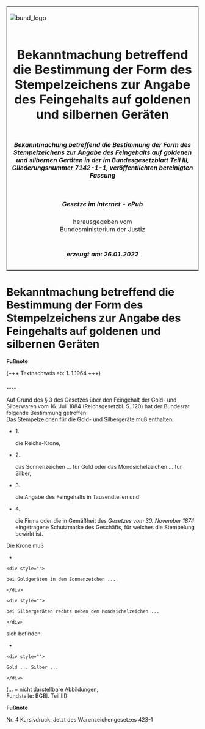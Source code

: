 <span id="DECKBLATT.html"></span>

<table border="0" frame="border" width="100%">

<tr valign="top">

<td align="left">

![bund\_logo](BfJ_2021_Web_de_de.gif)

</td>

<td align="right">

 

</td>

</tr>

<tr align="center" valign="middle">

<td colspan="2">

# Bekanntmachung betreffend die Bestimmung der Form des Stempelzeichens zur Angabe des Feingehalts auf goldenen und silbernen Geräten

</td>

</tr>

<tr align="center" valign="middle">

<td colspan="2">

##### Bekanntmachung betreffend die Bestimmung der Form des Stempelzeichens zur Angabe des Feingehalts auf goldenen und silbernen Geräten in der im Bundesgesetzblatt Teil III, Gliederungsnummer 7142-1-1, veröffentlichten bereinigten Fassung

</td>

</tr>

<tr align="center" valign="middle">

<td colspan="2">

  
  

##### Gesetze im Internet - ePub  
  
herausgegeben vom  
Bundesministerium der Justiz

</td>

</tr>

<tr align="center" valign="bottom">

<td colspan="2">

  
  

##### erzeugt am: 26.01.2022

</td>

</tr>

</table>

<span id="BJNR000010886.html"></span>

# Bekanntmachung betreffend die Bestimmung der Form des Stempelzeichens zur Angabe des Feingehalts auf goldenen und silbernen Geräten

<div>

  
**Fußnote**

<div class="jnhtml">

<div>

<div class="jurAbsatz">

(+++ Textnachweis ab: 1. 1.1964 +++)

</div>

</div>

</div>

</div>

<span id="BJNR000010886BJNE000100304.html"></span>

###   
\----

<div>

<div class="jnhtml">

<div>

<div class="jurAbsatz">

Auf Grund des § 3 des Gesetzes über den Feingehalt der Gold- und
Silberwaren vom 16. Juli 1884 (Reichsgesetzbl. S. 120) hat der Bundesrat
folgende Bestimmung getroffen:  
Das Stempelzeichen für die Gold- und Silbergeräte muß enthalten:

  - 1\.
    
    <div style="">
    
    die Reichs-Krone,
    
    </div>

  - 2\.
    
    <div style="">
    
    das Sonnenzeichen ... für Gold oder das Mondsichelzeichen ... für
    Silber,
    
    </div>

  - 3\.
    
    <div style="">
    
    die Angabe des Feingehalts in Tausendteilen und
    
    </div>

  - 4\.
    
    <div style="">
    
    die Firma oder die in Gemäßheit des
    <span style="font-style:italic;">Gesetzes vom 30. November
    1874</span> eingetragene Schutzmarke des Geschäfts, für welches die
    Stempelung bewirkt ist.
    
    </div>

Die Krone muß

  - 
    
    <div style="">
    
    bei Goldgeräten in dem Sonnenzeichen ...,
    
    </div>
    
    <div style="">
    
    bei Silbergeräten rechts neben dem Mondsichelzeichen ...
    
    </div>

sich befinden.

  - 
    
    <div style="">
    
    Gold ... Silber ...
    
    </div>

<div class="kommentar_Fundstelle">

(... = nicht darstellbare Abbildungen,  
Fundstelle: BGBl. Teil III)

</div>

</div>

</div>

</div>

</div>

<div>

  
**Fußnote**

<div class="jnhtml">

<div>

<div class="jurAbsatz">

Nr. 4 Kursivdruck: Jetzt des Warenzeichengesetzes 423-1

</div>

</div>

</div>

</div>
